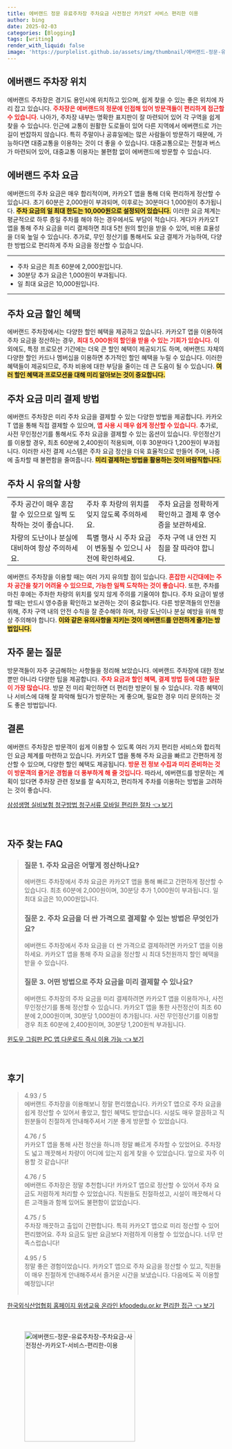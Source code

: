 ```yaml
---
title: 에버랜드 정문 유료주차장 주차요금 사전정산 카카오T 서비스 편리한 이용
author: bing
date: 2025-02-03
categories: [Blogging]
tags: [writing]
render_with_liquid: false
image: 'https://purplelist.github.io/assets/img/thumbnail/에버랜드-정문-유료주차장-주차요금-사전정산-카카오T-서비스-편리한-이용.webp'
---
```



<h2 id='에버랜드 주차장 위치'>에버랜드 주차장 위치</h2>

<p>에버랜드 주차장은 경기도 용인시에 위치하고 있으며, 쉽게 찾을 수 있는 좋은 위치에 자리 잡고 있습니다. <b><span style="color: #ee2323;">주차장은 에버랜드의 정문에 인접해 있어 방문객들이 편리하게 접근할 수 있습니다.</span></b> 나아가, 주차장 내부는 명확한 표지판이 잘 마련되어 있어 각 구역을 쉽게 찾을 수 있습니다. 인근에 교통이 원활한 도로들이 있어 다른 지역에서 에버랜드로 가는 길이 번잡하지 않습니다. 특히 주말이나 공휴일에는 많은 사람들이 방문하기 때문에, 가능하다면 대중교통을 이용하는 것이 더 좋을 수 있습니다. 대중교통으로는 전철과 버스가 마련되어 있어, 대중교통 이용자는 불편함 없이 에버랜드에 방문할 수 있습니다.</p>

<h2 id='에버랜드 주차 요금'>에버랜드 주차 요금</h2>

<p>에버랜드의 주차 요금은 매우 합리적이며, 카카오T 앱을 통해 더욱 편리하게 정산할 수 있습니다. 초기 60분은 2,000원이 부과되며, 이후로는 30분마다 1,000원이 추가됩니다. <b><span style="background-color: #ffe066;">주차 요금의 일 최대 한도는 10,000원으로 설정되어 있습니다.</span></b> 이러한 요금 체계는 평균적으로 하루 종일 주차를 해야 하는 경우에서도 부담이 적습니다. 게다가 카카오T 앱을 통해 주차 요금을 미리 결제하면 최대 5천 원의 할인을 받을 수 있어, 비용 효율성을 더욱 높일 수 있습니다. 추가로, 무인 정산기를 통해서도 요금 결제가 가능하여, 다양한 방법으로 편리하게 주차 요금을 정산할 수 있습니다.</p>

<hr />

<ul>
    <li>주차 요금은 최초 60분에 2,000원입니다.</li>
    <li>30분당 추가 요금은 1,000원이 부과됩니다.</li>
    <li>일 최대 요금은 10,000원입니다.</li>
</ul>

<hr />

<h2 id='주차 요금 할인 혜택'>주차 요금 할인 혜택</h2>

<p>에버랜드 주차장에서는 다양한 할인 혜택을 제공하고 있습니다. 카카오T 앱을 이용하여 주차 요금을 정산하는 경우, <b><span style="color: #ee2323;">최대 5,000원의 할인을 받을 수 있는 기회가 있습니다.</span></b> 이 외에도, 특정 프로모션 기간에는 더욱 큰 할인 혜택이 제공되기도 하며, 에버랜드 자체의 다양한 할인 카드나 멤버십을 이용하면 추가적인 할인 혜택을 누릴 수 있습니다. 이러한 혜택들이 제공되므로, 주차 비용에 대한 부담을 줄이는 데 큰 도움이 될 수 있습니다. <b><span style="background-color: #ffe066;">여러 할인 혜택과 프로모션을 대해 미리 알아보는 것이 중요합니다.</span></b></p>

<h2 id='주차 요금 미리 결제 방법'>주차 요금 미리 결제 방법</h2>

<p>에버랜드 주차장은 미리 주차 요금을 결제할 수 있는 다양한 방법을 제공합니다. 카카오T 앱을 통해 직접 결제할 수 있으며, <b><span style="color: #ee2323;">앱 사용 시 매우 쉽게 정산할 수 있습니다.</span></b> 추가로, 사전 무인정산기를 통해서도 주차 요금을 결제할 수 있는 옵션이 있습니다. 무인정산기를 이용할 경우, 최초 60분에 2,400원이 적용되며, 이후 30분마다 1,200원이 부과됩니다. 이러한 사전 결제 시스템은 주차 요금 정산을 더욱 효율적으로 만들어 주며, 나중에 출차할 때 불편함을 줄여줍니다. <b><span style="background-color: #ffe066;">미리 결제하는 방법을 활용하는 것이 바람직합니다.</span></b></p>

<h2 id='주차 시 유의할 사항'>주차 시 유의할 사항</h2>

<table>
    <tr>
        <td>주차 공간이 매우 혼잡할 수 있으므로 일찍 도착하는 것이 좋습니다.</td>
        <td>주차 후 차량의 위치를 잊지 않도록 주의하세요.</td>
        <td>주차 요금을 정확하게 확인하고 결제 후 영수증을 보관하세요.</td>
    </tr>
    <tr>
        <td>차량의 도난이나 분실에 대비하여 항상 주의하세요.</td>
        <td>특별 행사 시 주차 요금이 변동될 수 있으니 사전에 확인하세요.</td>
        <td>주차 구역 내 안전 지침을 잘 따라야 합니다.</td>
    </tr>
</table>

<p>에버랜드 주차장을 이용할 때는 여러 가지 유의할 점이 있습니다. <b><span style="color: #ee2323;">혼잡한 시간대에는 주차 공간을 찾기 어려울 수 있으므로, 가능한 일찍 도착하는 것이 좋습니다.</span></b> 또한, 주차를 마친 후에는 주차한 차량의 위치를 잊지 않게 주의를 기울여야 합니다. 주차 요금이 발생할 때는 반드시 영수증을 확인하고 보관하는 것이 중요합니다. 다른 방문객들의 안전을 위해, 주차 구역 내의 안전 수칙을 잘 준수해야 하며, 차량 도난이나 분실 예방을 위해 항상 주의해야 합니다. <b><span style="background-color: #ffe066;">이와 같은 유의사항을 지키는 것이 에버랜드를 안전하게 즐기는 방법입니다.</span></b></p>

<h2 id='자주 묻는 질문'>자주 묻는 질문</h2>

<p>방문객들이 자주 궁금해하는 사항들을 정리해 보았습니다. 에버랜드 주차장에 대한 정보뿐만 아니라 다양한 팁을 제공합니다. <b><span style="color: #ee2323;">주차 요금과 할인 혜택, 결제 방법 등에 대한 질문이 가장 많습니다.</span></b> 방문 전 미리 확인하면 더 편리한 방문이 될 수 있습니다. 각종 혜택이나 서비스에 대해 잘 파악해 뒀다가 방문하는 게 좋으며, 필요한 경우 미리 문의하는 것도 좋은 방법입니다.</p>

<h2 id='결론'>결론</h2>

<p>에버랜드 주차장은 방문객이 쉽게 이용할 수 있도록 여러 가지 편리한 서비스와 합리적인 요금 체계를 마련하고 있습니다. 카카오T 앱을 통해 주차 요금을 빠르고 간편하게 정산할 수 있으며, 다양한 할인 혜택도 제공됩니다. <b><span style="color: #ee2323;">방문 전 정보 수집과 미리 준비하는 것이 방문객의 즐거운 경험을 더 풍부하게 해 줄 것입니다.</span></b> 따라서, 에버랜드를 방문하는 계획이 있다면 주차장 관련 정보를 잘 숙지하고, 편리하게 주차를 이용하는 방법을 고려하는 것이 좋습니다.</p>


<p><a class="click-button" title="삼성생명 실비보험 청구방법 청구서류 모바일 편리한 절차" href="https://purplelist.github.io/posts/%EC%82%BC%EC%84%B1%EC%83%9D%EB%AA%85-%EC%8B%A4%EB%B9%84%EB%B3%B4%ED%97%98-%EC%B2%AD%EA%B5%AC%EB%B0%A9%EB%B2%95-%EC%B2%AD%EA%B5%AC%EC%84%9C%EB%A5%98-%EB%AA%A8%EB%B0%94%EC%9D%BC-%ED%8E%B8%EB%A6%AC%ED%95%9C-%EC%A0%88%EC%B0%A8/" rel="dofollow">삼성생명 실비보험 청구방법 청구서류 모바일 편리한 절차 👈 보기</a></p><br>
<h2 id='자주_찾는_FAQ'>자주 찾는 FAQ</h2>
<div itemscope="" itemtype="https://schema.org/FAQPage">
<blockquote>
<div itemscope="" itemprop="mainEntity" itemtype="https://schema.org/Question">
<h3 itemprop="name">질문 1. 주차 요금은 어떻게 정산하나요?</h3>
<div itemscope="" itemprop="acceptedAnswer" itemtype="https://schema.org/Answer">
<span itemprop="text">
<p>에버랜드 주차장에서 주차 요금은 카카오T 앱을 통해 빠르고 간편하게 정산할 수 있습니다. 최초 60분에 2,000원이며, 30분당 추가 1,000원이 부과됩니다. 일 최대 요금은 10,000원입니다.</p>
</span>
</div>
</div>
<div itemscope="" itemprop="mainEntity" itemtype="https://schema.org/Question">
<h3 itemprop="name">질문 2. 주차 요금을 더 싼 가격으로 결제할 수 있는 방법은 무엇인가요?</h3>
<div itemscope="" itemprop="acceptedAnswer" itemtype="https://schema.org/Answer">
<span itemprop="text">
<p>에버랜드 주차장에서 주차 요금을 더 싼 가격으로 결제하려면 카카오T 앱을 이용하세요. 카카오T 앱을 통해 주차 요금을 정산할 시 최대 5천원까지 할인 혜택을 받을 수 있습니다.</p>
</span>
</div>
</div>
<div itemscope="" itemprop="mainEntity" itemtype="https://schema.org/Question">
<h3 itemprop="name">질문 3. 어떤 방법으로 주차 요금을 미리 결제할 수 있나요?</h3>
<div itemscope="" itemprop="acceptedAnswer" itemtype="https://schema.org/Answer">
<span itemprop="text">
<p>에버랜드 주차장의 주차 요금을 미리 결제하려면 카카오T 앱을 이용하거나, 사전 무인정산기를 통해 정산할 수 있습니다. 카카오T 앱을 통한 사전정산이 최초 60분에 2,000원이며, 30분당 1,000원이 추가됩니다. 사전 무인정산기를 이용할 경우 최초 60분에 2,400원이며, 30분당 1,200원씩 부과됩니다.</p>
</span>
</div>
</div>
</blockquote>
</div>
<p><a class="click-button" title="윈도우 그림판 PC 앱 다운로드 즉시 이용 가능" href="https://purplelist.github.io/posts/%EC%9C%88%EB%8F%84%EC%9A%B0-%EA%B7%B8%EB%A6%BC%ED%8C%90-PC-%EC%95%B1-%EB%8B%A4%EC%9A%B4%EB%A1%9C%EB%93%9C-%EC%A6%89%EC%8B%9C-%EC%9D%B4%EC%9A%A9-%EA%B0%80%EB%8A%A5/" rel="dofollow">윈도우 그림판 PC 앱 다운로드 즉시 이용 가능 👈 보기</a></p><br>
<h2 id='후기'>후기</h2>
<div itemscope itemtype="https://schema.org/Product">
  <blockquote>
  <div itemprop="review" itemscope itemtype="https://schema.org/Review">
      <div itemprop="reviewRating" itemscope itemtype="https://schema.org/Rating"> <span itemprop="ratingValue">4.93</span> / <span itemprop="bestRating">5</span> </div>
      <span itemprop="reviewBody">에버랜드 주차장을 이용해보니 정말 편리했습니다. 카카오T 앱으로 주차 요금을 쉽게 정산할 수 있어서 좋았고, 할인 혜택도 받았습니다. 시설도 매우 깔끔하고 직원분들이 친절하게 안내해주셔서 기분 좋게 방문할 수 있었습니다.</span>
  </div>
  <br>
  <div itemprop="review" itemscope itemtype="https://schema.org/Review">
      <div itemprop="reviewRating" itemscope itemtype="https://schema.org/Rating"> <span itemprop="ratingValue">4.76</span> / <span itemprop="bestRating">5</span> </div>
      <span itemprop="reviewBody">카카오T 앱을 통해 사전 정산을 하니까 정말 빠르게 주차할 수 있었어요. 주차장도 넓고 깨끗해서 차량이 어디에 있는지 쉽게 찾을 수 있었습니다. 앞으로 자주 이용할 것 같습니다!</span>
  </div>
  <br>
  <div itemprop="review" itemscope itemtype="https://schema.org/Review">
      <div itemprop="reviewRating" itemscope itemtype="https://schema.org/Rating"> <span itemprop="ratingValue">4.76</span> / <span itemprop="bestRating">5</span> </div>
      <span itemprop="reviewBody">에버랜드 주차장은 정말 추천합니다! 카카오T 앱으로 정산할 수 있어서 주차 요금도 저렴하게 처리할 수 있었습니다. 직원들도 친절하셨고, 시설이 깨끗해서 다른 고객들과 함께 있어도 불편함이 없었습니다.</span>
  </div>
  <br>
  <div itemprop="review" itemscope itemtype="https://schema.org/Review">
      <div itemprop="reviewRating" itemscope itemtype="https://schema.org/Rating"> <span itemprop="ratingValue">4.75</span> / <span itemprop="bestRating">5</span> </div>
      <span itemprop="reviewBody">주차장 깨끗하고 출입이 간편합니다. 특히 카카오T 앱으로 미리 정산할 수 있어 편리했어요. 주차 요금도 일반 요금보다 저렴하게 이용할 수 있었습니다. 너무 만족스럽습니다!</span>
  </div>
  <br>
  <div itemprop="review" itemscope itemtype="https://schema.org/Review">
      <div itemprop="reviewRating" itemscope itemtype="https://schema.org/Rating"> <span itemprop="ratingValue">4.95</span> / <span itemprop="bestRating">5</span> </div>
      <span itemprop="reviewBody">정말 좋은 경험이었습니다. 카카오T 앱으로 주차 요금을 정산할 수 있고, 직원들이 매우 친절하게 안내해주셔서 즐거운 시간을 보냈습니다. 다음에도 꼭 이용할 예정입니다!</span>
  </div>
  <br>
  </blockquote>
</div>
<p><a class="click-button" title="한국외식산업협회 홈페이지 위생교육 온라인 kfoodedu.or.kr 편리한 접근" href="https://purplelist.github.io/posts/%ED%95%9C%EA%B5%AD%EC%99%B8%EC%8B%9D%EC%82%B0%EC%97%85%ED%98%91%ED%9A%8C-%ED%99%88%ED%8E%98%EC%9D%B4%EC%A7%80-%EC%9C%84%EC%83%9D%EA%B5%90%EC%9C%A1-%EC%98%A8%EB%9D%BC%EC%9D%B8-kfoodedu.or.kr-%ED%8E%B8%EB%A6%AC%ED%95%9C-%EC%A0%91%EA%B7%BC/" rel="dofollow">한국외식산업협회 홈페이지 위생교육 온라인 kfoodedu.or.kr 편리한 접근 👈 보기</a></p><br>
<figure class="image"><img src="https://purplelist.github.io/assets/img/thumbnail/에버랜드-정문-유료주차장-주차요금-사전정산-카카오T-서비스-편리한-이용.webp" alt="에버랜드-정문-유료주차장-주차요금-사전정산-카카오T-서비스-편리한-이용" width="256" height="256"></figure>